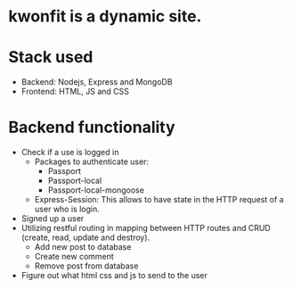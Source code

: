 # kwonfit is a dynamic site.
# Stack used
  - Backend: Nodejs, Express and MongoDB
  - Frontend: HTML, JS and CSS
# Backend functionality
  - Check if a use is logged in
    - Packages to authenticate user:
      - Passport
      - Passport-local
      - Passport-local-mongoose
    - Express-Session: This allows to have state in the HTTP request of a user who is login.
  - Signed up a user
  - Utilizing restful routing in mapping between HTTP routes and CRUD (create, read, update and destroy).
    - Add new post to database
    - Create new comment
    - Remove post from database
  - Figure out what html css and js to send to the user
